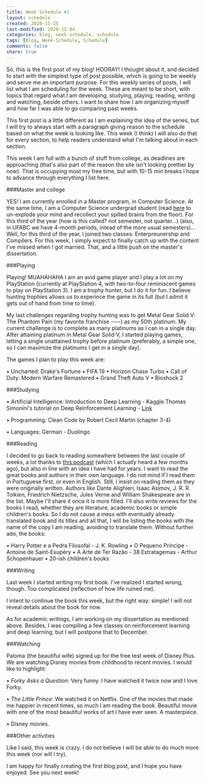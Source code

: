 ```yaml
---
title: Week Schedule #1
layout: schedule
created: 2020-11-25
last-modified: 2020-12-04
categories: blog, week-schedule, schedule
tags: [Blog, Week-Schedule, Schedule]
comments: false
share: true
---
```


So, this is the first post of my blog! HOORAY!
I thought about it, and decided to start with the simplest type of post possible, which is going to be weekly and serve me an important purpose.
For this weekly series of posts, I will list what I am scheduling for the week. These are meant to be short, with topics that regard what I am developing, studying, playing, reading, writing and watching, beside others. I want to share how I am organizing myself and how far I was able to go comparing past weeks.

This first post is a little different as I am explaining the idea of the series, but I will try to always start with a paragraph giving reason to the schedule based on what the week is looking like. This week (I think) I will also do that for every section, to help readers understand what I'm talking about in each section.

This week I am full with a bunch of stuff from college, as deadlines are approaching (that's also part of the reason the site isn't looking prettier by now). That is occupying most my free time, but with 10-15 min breaks I hope to advance through everything I list here.

###Master and college

YES! I am currently enrolled in a Master program, in Computer Science. At the same time, I am a Computer Science undergrad student (read [here](https://hwerneck.github.io/about) to un-explode your mind and recollect your spilled brains from the floor).
For this third of the year (how is this called? not semester, not quarter...) (also, in UFABC we have 4-month periods, intead of the more usual semesters)... Well, for this third of the year, I joined two classes: Enterpreunership and Compilers.
For this week, I simply expect to finally catch up with the content I've missed when I got married.
That, and a little push on the master's dissertation.

###Playing

Playing! MUAHAHAHA
I am an avid game player and I play a lot on my PlayStation (currently at PlayStation 4, with two-to-four reminiscent games to play on PlayStation 3). I am a trophy hunter, but I do it for fun. I believe hunting trophies allows us to experince the game in its full (but I admit it gets out of hand from time to time).

My last challenges regarding trophy hunting was to get Metal Gear Solid V: The Phantom Pain (my favorite franchise *----*) as my 50th platinum. My current challenge is to complete as many platinums as I can in a single day. After attaining platinum in Metal Gear Solid V, I started playing games, letting a single unattained trophy before platinum (preferably, a simple one, so I can maximize the platinums I get in a single day).

The games I plan to play this week are:

• Uncharted: Drake's Fortune
• FIFA 19
• Horizon Chase Turbo
• Call of Duty: Modern Warfare Remastered
• Grand Theft Auto V
• Bioshock 2

###Studying

• Artificial Intelligence:
    Introduction to Deep Learning - Kaggle
    Thomas Simonini's tutorial on Deep Reinforcement Learning - [Link](https://www.freecodecamp.org/news/an-introduction-to-reinforcement-learning-4339519de419/)

• Programming:
    Clean Code by Robert Cecil Martin (chapter 3-4)

• Languages:
    German - Duolingo

###Reading

I decided to go back to reading somewhere between the last couple of weeks, a lot thanks to [this podcast](https://podcasts.apple.com/us/podcast/15-interview-juvoni-beckford-edge-tomorrow-streaks/id1329414452?i=1000413129788) (which I actually heard a few months ago), but also in line with an idea I have had for years.
I want to read the great books and authors in their own language. I do not mind if I read them in Portuguese first, or even in English. Still, I insist on reading them as they were originally written. Authors like Dante Alighieri, Isaac Asimov, J. R. R. Tolkien, Friedrich Nietzsche, Jules Verne and William Shakespeare are in the list. Maybe I'll share it once it is more filled.
I'll also write reviews for the books I read, whether they are literature, academic books or simple children's books. So I do not cause a mess with eventually already translated book and its titles and all that, I will be listing the books with the name of the copy I am reading, avoiding to translate them. Without further ado, the books:

• Harry Potter e a Pedra Filosofal - J. K. Rowling
• O Pequeno Príncipe - Antoine de Saint-Exupéry
• A Arte de Ter Razão - 38 Estratagemas - Arthur Schopenhauer
• 20-ish children's books

###Writing

Last week I started writing my first book.
I've realized I started wrong, though. Too complicated (reflection of how life ruined me).

I intent to continue the book this week, but the right way: simple!
I will not reveal details about the book for now.

As for academic writings, I am working on my dissertation as mentioned above. Besides, I was compiling a few classes on reinforcement learning and deep learning, but I will postpone that to December.

###Watching

Paloma (the beautiful wife) signed up for the free test week of Disney Plus. We are watching Disney movies from childhood to recent movies.
I would like to highlight:

• *Forky Asks a Question*:
    Very funny. I have watched it twice now and I love Forky.
    
• *The Little Prince*:
    We watched it on Netflix. One of the movies that made me happier in recent times, so much I am reading the book.
    Beautiful movie with one of the most beautiful works of art I have ever seen. A masterpiece.

• Disney movies.

###Other activities

Like I said, this week is crazy. I do not believe I will be able to do much more this week (nor will I try).

I am happy for finally creating the first blog post, and I hope you have enjoyed.
See you next week!
